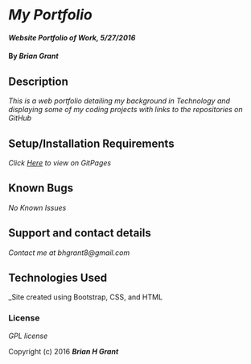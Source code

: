 # _My Portfolio_

#### _Website Portfolio of Work, 5/27/2016_

#### By _**Brian Grant**_

## Description

_This is a web portfolio detailing my background in Technology and displaying some of my coding
projects with links to the repositories on GitHub_

## Setup/Installation Requirements

_Click <a href="https://BrianHGrant.github.io/my-portfolio">Here</a> to view on GitPages_

## Known Bugs

_No Known Issues_

## Support and contact details

_Contact me at bhgrant8@gmail.com_

## Technologies Used

_Site created using Bootstrap, CSS, and HTML

### License

*GPL license*

Copyright (c) 2016 **_Brian H Grant_**
